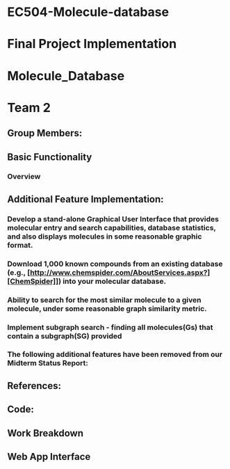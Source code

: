 # EC504-Molecule-database
# Final Project Implementation 
# Molecule_Database
# Team 2
## Group Members:
## Basic Functionality 
### Overview
## Additional Feature Implementation:
### Develop a stand-alone Graphical User Interface that provides molecular entry and search capabilities, database statistics, and also displays molecules in some reasonable graphic format.
### Download 1,000 known compounds from an existing database (e.g., [http://www.chemspider.com/AboutServices.aspx?][ChemSpider]]) into your molecular database.
### Ability to search for the most similar molecule to a given molecule, under some reasonable graph similarity metric.
### Implement subgraph search - finding all molecules(Gs) that contain a subgraph(SG) provided
### The following additional features have been removed from our Midterm Status Report:
## References: 
## Code:
## Work Breakdown
## Web App Interface
